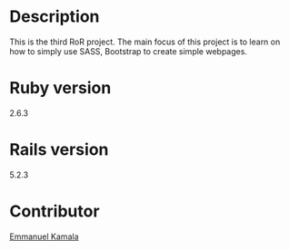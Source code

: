 # Description

This is the third RoR project. The main focus of this project is to learn on how to simply use SASS, Bootstrap to create simple webpages.


# Ruby version
2.6.3

# Rails version
5.2.3

# Contributor
<a href="https://github.com/emmanuelkamala">Emmanuel Kamala</a>
